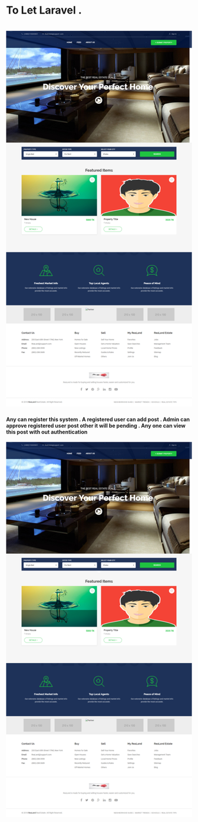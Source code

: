 
<h1> To Let Laravel . <h1> <img src="https://github.com/PrantaRoy/Home-rent-and-Sell/blob/master/one.png" alt="">
<h4> Any can register this system . A registered user can add post . Admin can approve registered user post other it will be pending . Any one can view this post with out authentication </h4> <img src="https://github.com/PrantaRoy/Home-rent-and-Sell/blob/master/one.png" alt="">
    

    
    
